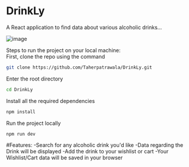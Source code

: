 # DrinkLy
A React application to find data about various alcoholic drinks...


![image](https://github.com/Taherpatrawala/DrinkLy/assets/109360109/9cd48d45-49eb-4b05-a004-e706489f0efd)

Steps to run the project on your local machine:
<br>
First, clone the repo using the command
```sh
git clone https://github.com/Taherpatrawala/DrinkLy.git

```

Enter the root directory
```sh
cd DrinkLy
```
Install all the required dependencies
```sh
npm install
```
Run the project locally
```sh
npm run dev
```
#Features:
-Search for any alcoholic drink you'd like
-Data regarding the Drink will be displayed
-Add the drink to your wishlist or cart
-Your Wishlist/Cart data will be saved in your browser
